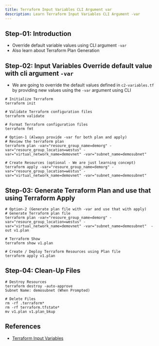 ```yaml
---
title: Terraform Input Variables CLI Argument var
description: Learn Terraform Input Variables CLI Argument -var
---
```


## Step-01: Introduction
- Override default variable values using CLI argument `-var`
- Also learn about Terraform Plan Generation 

## Step-02: Input Variables Override default value with cli argument `-var`
- We are going to override the default values defined in `c2-variables.tf` by providing new values using the `-var` argument using CLI
```t
# Initialize Terraform
terraform init

# Validate Terraform configuration files
terraform validate

# Format Terraform configuration files
terraform fmt

# Option-1 (Always provide -var for both plan and apply)
# Review the terraform plan
terraform plan -var="resoure_group_name=demorg" -var="resoure_group_location=westus" -var="virtual_network_name=demovnet" -var="subnet_name=demosubnet" 

# Create Resources (optional - We are just learning concept)
terraform apply -var="resoure_group_name=demorg" -var="resoure_group_location=westus" -var="virtual_network_name=demovnet" -var="subnet_name=demosubnet" 
```

## Step-03: Generate Terraform Plan and use that using Terraform Apply
```t
# Option-2 (Generate plan file with -var and use that with apply)
# Generate Terraform plan file
terraform plan -var="resoure_group_name=demorg" -var="resoure_group_location=westus" -var="virtual_network_name=demovnet" -var="subnet_name=demosubnet"  -out v1.plan

# Terraform Show
terraform show v1.plan

# Create / Deploy Terraform Resources using Plan file
terraform apply v1.plan 
```

## Step-04: Clean-Up Files
```t
# Destroy Resources
terraform destroy -auto-approve
Subnet Name: demosubnet (When Prompted)

# Delete Files
rm -rf .terraform*
rm -rf terraform.tfstate*
mv v1.plan v1.plan_bkup
```

## References
- [Terraform Input Variables](https://www.terraform.io/docs/language/values/variables.html)


